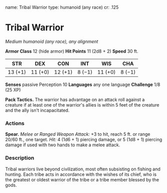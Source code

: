name: Tribal Warrior
type: humanoid (any race)
cr: .125

# Tribal Warrior
_Medium humanoid (any race), any alignment_

**Armor Class** 12 (hide armor)
**Hit Points** 11 (2d8 + 2)
**Speed** 30 ft.

| STR     | DEX     | CON     | INT     | WIS     | CHA     |
|---------|---------|---------|---------|---------|---------|
| 13 (+1) | 11 (+0) | 12 (+1) | 8 (−1)  | 11 (+0) | 8 (−1)  |

**Senses** passive Perception 10
**Languages** any one language
**Challenge** 1/8 (25 XP)

**Pack Tactics.** The warrior has advantage on an attack roll against a creature if at least one of the warrior's allies is within 5 feet of the creature and the ally isn't incapacitated.

### Actions
**Spear.** _Melee or _Ranged Weapon Attack:__ +3 to hit, reach 5 ft. or range 20/60 ft., one target. _Hit:_ 4 (1d6 + 1) piercing damage, or 5 (1d8 + 1) piercing damage if used with two hands to make a melee attack.


### Description
Tribal warriors live beyond civilization, most often subsisting on fishing and hunting. Each tribe acts in accordance with the wishes of its chief, who is the greatest or oldest warrior of the tribe or a tribe member blessed by the gods.
